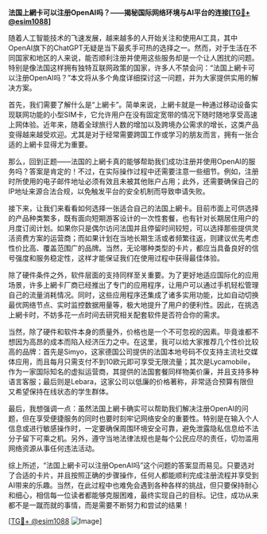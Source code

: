 **法国上網卡可以注册OpenAI吗？——揭秘国际网络环境与AI平台的连接[[TG💪+ @esim1088](https://t.me/s/esim1088)]**

随着人工智能技术的飞速发展，越来越多的人开始关注和使用AI工具，其中OpenAI旗下的ChatGPT无疑是当下最炙手可热的选择之一。然而，对于生活在不同国家和地区的人来说，能否顺利注册并使用这些服务却是一个让人困扰的问题。特别是像法国这样拥有独特互联网政策的国家，许多人不禁会问：“法国上網卡可以注册OpenAI吗？”本文将从多个角度详细探讨这一问题，并为大家提供实用的解决方案。

首先，我们需要了解什么是“上網卡”。简单来说，上網卡就是一种通过移动设备实现联网功能的小型SIM卡，它允许用户在没有固定宽带的情况下随时随地享受高速上网体验。近年来，随着全球旅行人数的增加以及跨境办公需求的增长，这类产品变得越来越受欢迎。尤其是对于经常需要跨国工作或学习的朋友而言，拥有一张合适的上網卡显得尤为重要。

那么，回到正题——法国的上網卡真的能够帮助我们成功注册并使用OpenAI的服务吗？答案是肯定的！不过，在实际操作过程中还需要注意一些细节。例如，注册时所使用的电子邮件地址必须有效且未被其他账户占用；此外，还需要确保自己的IP地址来源合法合规，以免触发平台的安全机制而导致申请失败。

接下来，让我们来看看如何选择一张适合自己的法国上網卡。目前市面上可供选择的产品种类繁多，既有面向短期游客设计的一次性套餐，也有针对长期居住用户的月度订阅计划。如果你只是偶尔访问法国并且停留时间较短，可以选择那些提供灵活资费方案的运营商；而如果计划在当地长期生活或者频繁往返，则建议优先考虑性价比高、覆盖范围广的品牌。当然，无论哪种类型的卡片，都应当具备良好的信号强度和服务稳定性，这样才能保证我们在使用过程中获得最佳体验。

除了硬件条件之外，软件层面的支持同样至关重要。为了更好地适应国际化的应用场景，许多上網卡厂商已经推出了专门的应用程序，让用户可以通过手机轻松管理自己的流量消耗情况。同时，这些应用程序还集成了诸多实用功能，比如自动切换最优网络节点、实时监控数据用量等，极大地提升了用户的便利性。因此，在挑选上網卡时，不妨多花一点时间去研究相关配套软件是否符合你的需求。

当然，除了硬件和软件本身的质量外，价格也是一个不可忽视的因素。毕竟谁都不想因为高昂的成本而陷入经济压力之中。在这里，我可以给大家推荐几个性价比较高的品牌：首先是Simyo，这家德国公司提供的法国本地号码不仅支持主流社交媒体应用，而且每月只需支付不到10欧元即可享受无限流量；其次是Lycamobile，作为一家国际知名的虚拟运营商，其提供的法国套餐同样物美价廉，并且支持多种语言客服；最后则是Lebara，这家公司以低廉的价格著称，非常适合预算有限但又希望保持在线状态的学生群体。

最后，我想强调一点：虽然法国上網卡确实可以帮助我们解决注册OpenAI的问题，但在享受便捷服务的同时也要时刻牢记网络安全的重要性。特别是在输入个人信息或进行敏感操作时，一定要确保周围环境安全可靠，避免泄露隐私信息给不法分子留下可乘之机。另外，遵守当地法律法规也是每个公民应尽的责任，切勿滥用网络资源从事任何违法活动。

综上所述，“法国上網卡可以注册OpenAI吗”这个问题的答案显而易见。只要选对了合适的卡片，并且按照正确的步骤操作，任何人都能顺利完成注册流程并享受到AI带来的乐趣。当然，在此过程中也难免会遇到各种各样的挑战，但只要保持耐心和细心，相信每一位读者都能够克服困难，最终实现自己的目标。记住，成功从来都不是一蹴而就的事情，而是需要不断努力和尝试的结果！

[[TG💪+ @esim1088](https://t.me/s/esim1088) ![Image](https://i.postimg.cc/4NQfJmqS/Snipaste-2025-05-13-00-14-12.png)]